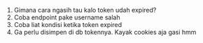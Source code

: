 1. Gimana cara ngasih tau kalo token udah expired?
2. Coba endpoint pake username salah
3. Coba liat kondisi ketika token expired
4. Ga perlu disimpen di db tokennya. Kayak cookies aja gasi hmm